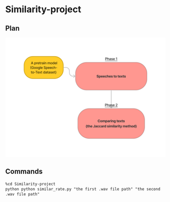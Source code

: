 # Similarity-project
## Plan
![alt text](https://github.com/tdkhoa1212/Similarity-project/blob/main/images/diagram.png)

## Commands
    %cd Similarity-project
    python python similar_rate.py "the first .wav file path" "the second .wav file path"

